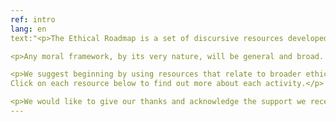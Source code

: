```yaml
---
ref: intro
lang: en
text:"<p>The Ethical Roadmap is a set of discursive resources developed within the EPSRC project [Enabling Ongoingness](https://enablingongoingness.com) to support research teams in navigating ethical issues, concerns and opportunities.</p>

<p>Any moral framework, by its very nature, will be general and broad. Therefore, in order to support the understanding of ethical processes within research across disciplines, this series of practical resources enables group discussion from a range of different angles. The resources are free and open and we hope that different teams will find them useful as they are, but also that some teams will add content to extend the resources in this shared platform. The diversity of research contexts within our global research community will require nuanced content in some resources and we hope that this will become a space to create and share these.</p>

<p>We suggest beginning by using resources that relate to broader ethical concerns (Values, Team Member Roles and Moral Qualities) then moving to activities that involve support and participants (Critical Friends, Consent and Warp and Weft) and to use the Provocations resource cards both as an activity in its own right and also as a facilitator throughout the other activities to help move discussion along and bring some practical context to the other resource topics.
Click on each resource below to find out more about each activity.</p>

<p>We would like to give our thanks and acknowledge the support we received from Dementia Positive, Alzheimer’s Society, SheffCare, Cruse Bereavement Care and Dementia Action Alliance in developing these resources – your insights and conversations were invaluable.</p>"
---
```

